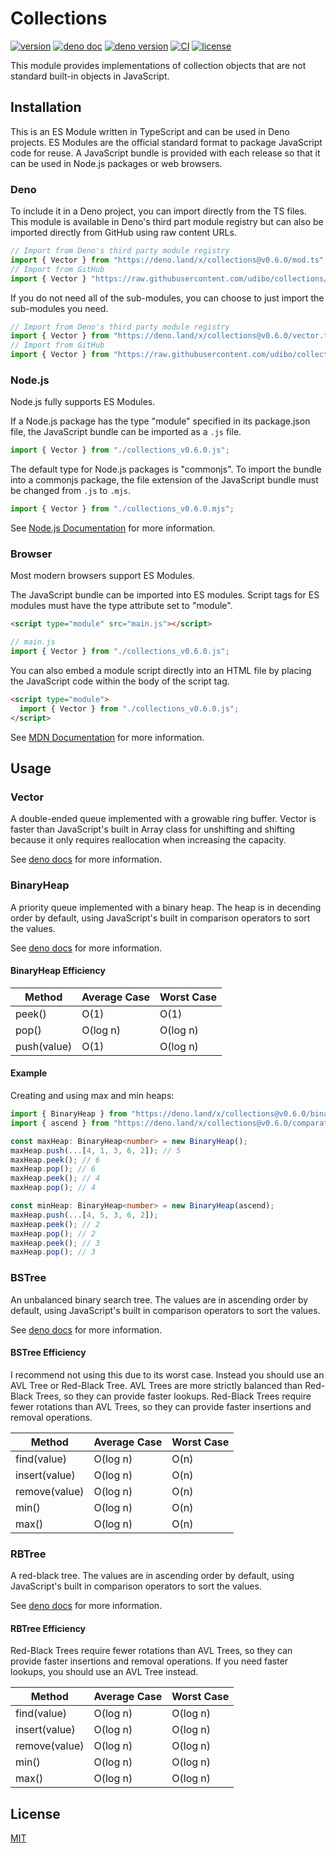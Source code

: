 # Collections

[![version](https://img.shields.io/badge/release-v0.6.0-success)](https://github.com/udibo/collections/tree/v0.6.0)
[![deno doc](https://img.shields.io/badge/deno-doc-success?logo=deno)](https://doc.deno.land/https/deno.land/x/collections@v0.6.0/mod.ts)
[![deno version](https://img.shields.io/badge/deno-v1.4.0-success?logo=deno)](https://github.com/denoland/deno/tree/v1.4.0)
[![CI](https://github.com/udibo/collections/workflows/CI/badge.svg)](https://github.com/udibo/collections/actions?query=workflow%3ACI)
[![license](https://img.shields.io/github/license/udibo/collections)](https://github.com/udibo/collections/blob/master/LICENSE)

This module provides implementations of collection objects that are not standard built-in objects in JavaScript.

## Installation

This is an ES Module written in TypeScript and can be used in Deno projects. ES Modules are the official standard format to package JavaScript code for reuse. A JavaScript bundle is provided with each release so that it can be used in Node.js packages or web browsers.

### Deno

To include it in a Deno project, you can import directly from the TS files.
This module is available in Deno's third part module registry
but can also be imported directly from GitHub using raw content URLs.

```ts
// Import from Deno's third party module registry
import { Vector } from "https://deno.land/x/collections@v0.6.0/mod.ts";
// Import from GitHub
import { Vector } "https://raw.githubusercontent.com/udibo/collections/v0.6.0/mod.ts";
```

If you do not need all of the sub-modules, you can choose to just import the sub-modules you need.

```ts
// Import from Deno's third party module registry
import { Vector } from "https://deno.land/x/collections@v0.6.0/vector.ts";
// Import from GitHub
import { Vector } from "https://raw.githubusercontent.com/udibo/collections/v0.6.0/vector.ts";
```

### Node.js

Node.js fully supports ES Modules.

If a Node.js package has the type "module" specified in its package.json file, the JavaScript bundle can be imported as a `.js` file.

```js
import { Vector } from "./collections_v0.6.0.js";
```

The default type for Node.js packages is "commonjs".
To import the bundle into a commonjs package, the file extension of the JavaScript bundle must be changed from `.js` to `.mjs`.

```js
import { Vector } from "./collections_v0.6.0.mjs";
```

See [Node.js Documentation](https://nodejs.org/api/esm.html) for more information.

### Browser

Most modern browsers support ES Modules.

The JavaScript bundle can be imported into ES modules.
Script tags for ES modules must have the type attribute set to "module".

```html
<script type="module" src="main.js"></script>
```

```js
// main.js
import { Vector } from "./collections_v0.6.0.js";
```

You can also embed a module script directly into an HTML file by placing the JavaScript code
within the body of the script tag.

```html
<script type="module">
  import { Vector } from "./collections_v0.6.0.js";
</script>
```

See [MDN Documentation](https://developer.mozilla.org/en-US/docs/Web/JavaScript/Guide/Modules) for more information.

## Usage

### Vector

A double-ended queue implemented with a growable ring buffer.
Vector is faster than JavaScript's built in Array class for unshifting and shifting
because it only requires reallocation when increasing the capacity.

See [deno docs](https://doc.deno.land/https/deno.land/x/collections@v0.6.0/mod.ts#Vector) for more information.

### BinaryHeap

A priority queue implemented with a binary heap. The heap is in decending order by default,
using JavaScript's built in comparison operators to sort the values.

See [deno docs](https://doc.deno.land/https/deno.land/x/collections@v0.6.0/mod.ts#BinaryHeap) for more information.

#### BinaryHeap Efficiency

| Method | Average Case | Worst Case |
|---|---|---|
| peek() | O(1) | O(1) |
| pop() | O(log n) | O(log n) |
| push(value) | O(1) | O(log n) |

#### Example

Creating and using max and min heaps:

```ts
import { BinaryHeap } from "https://deno.land/x/collections@v0.6.0/binary_heap.ts";
import { ascend } from "https://deno.land/x/collections@v0.6.0/comparators.ts";

const maxHeap: BinaryHeap<number> = new BinaryHeap();
maxHeap.push(...[4, 1, 3, 6, 2]); // 5
maxHeap.peek(); // 6
maxHeap.pop(); // 6
maxHeap.peek(); // 4
maxHeap.pop(); // 4

const minHeap: BinaryHeap<number> = new BinaryHeap(ascend);
maxHeap.push(...[4, 5, 3, 6, 2]);
maxHeap.peek(); // 2
maxHeap.pop(); // 2
maxHeap.peek(); // 3
maxHeap.pop(); // 3
```

### BSTree

An unbalanced binary search tree. The values are in ascending order by default,
using JavaScript's built in comparison operators to sort the values.

See [deno docs](https://doc.deno.land/https/deno.land/x/collections@v0.6.0/mod.ts#BSTree) for more information.

#### BSTree Efficiency

I recommend not using this due to its worst case. Instead you should use an AVL Tree or Red-Black Tree.
AVL Trees are more strictly balanced than Red-Black Trees, so they can provide faster lookups.
Red-Black Trees require fewer rotations than AVL Trees, so they can provide faster insertions and removal operations.

| Method | Average Case | Worst Case |
|---|---|---|
| find(value) | O(log n) | O(n) |
| insert(value) | O(log n) | O(n) |
| remove(value) | O(log n) | O(n) |
| min() | O(log n) | O(n) |
| max() | O(log n) | O(n) |

### RBTree

A red-black tree. The values are in ascending order by default,
using JavaScript's built in comparison operators to sort the values.

See [deno docs](https://doc.deno.land/https/deno.land/x/collections@v0.6.0/mod.ts#RBTree) for more information.

#### RBTree Efficiency

Red-Black Trees require fewer rotations than AVL Trees,
so they can provide faster insertions and removal operations.
If you need faster lookups, you should use an AVL Tree instead.

| Method | Average Case | Worst Case |
|---|---|---|
| find(value) | O(log n) | O(log n) |
| insert(value) | O(log n) | O(log n) |
| remove(value) | O(log n) | O(log n) |
| min() | O(log n) | O(log n) |
| max() | O(log n) | O(log n) |

## License

[MIT](LICENSE)
